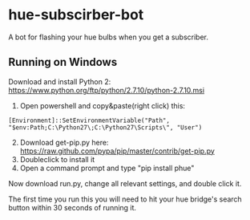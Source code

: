# hue-subscirber-bot
A bot for flashing your hue bulbs when you get a subscriber.

## Running on Windows


Download and install Python 2:
https://www.python.org/ftp/python/2.7.10/python-2.7.10.msi

1. Open powershell and copy&paste(right click) this:

`[Environment]::SetEnvironmentVariable("Path", "$env:Path;C:\Python27\;C:\Python27\Scripts\", "User")`

2. Download get-pip.py here: https://raw.github.com/pypa/pip/master/contrib/get-pip.py
3. Doubleclick to install it
4. Open a command prompt and type "pip install phue"

Now download run.py, change all relevant settings, and double click it.

The first time you run this you will need to hit your hue bridge's search button within 30 seconds of running it.
